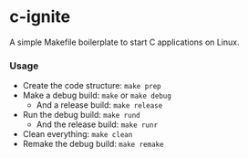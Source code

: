 # c-ignite
A simple Makefile boilerplate to start C applications on Linux.

### Usage
- Create the code structure: `make prep`
- Make a debug build: `make` or `make debug`
    - And a release build: `make release`
- Run the debug build: `make rund`
    - And the release build: `make runr`
- Clean everything: `make clean`
- Remake the debug build: `make remake`
